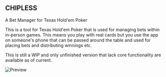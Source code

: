 ## CHIPLESS
A Bet Manager for Texas Hold'em Poker

This is a tool for Texas Hold'em Poker that is used for managing bets within in-person games. This means you play with real cards but you use the app on someone's phone that can be passed around the table and used for placing bets and distributing winnings etc.

This is still a WIP and only unfinished version that lack core functionality are available as of current.

![Preview](https://github.com/user-attachments/assets/b712b271-2c15-46fd-9481-42577a3a818f)
